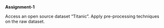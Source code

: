 **Assignment-1**

Access an open source dataset “Titanic”. Apply pre-processing techniques on the raw dataset.
